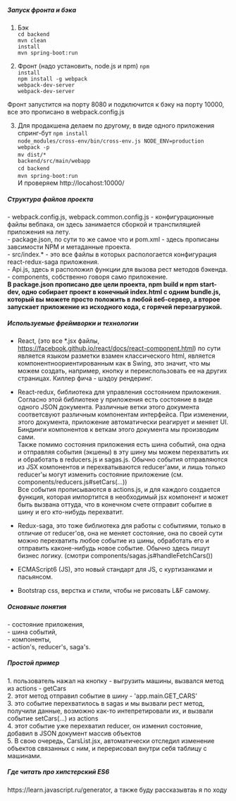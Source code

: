 <h5>Запуск фронта и бэка</h5>

1. Бэк <br/>
<code>cd backend</code><br/> 
<code>mvn clean install</code><br/> 
<code>mvn spring-boot:run</code>

2. Фронт (надо установить, node.js и npm)
<code>npm install</code><br/> 
<code>npm install -g webpack webpack-dev-server</code><br/> 
<code>webpack-dev-server</code>

Фронт запустится на порту 8080 и подключится к бэку на порту 10000, все это прописано в webpack.config.js <br/>

3. Для продакшена делаем по другому, в виде одного приложения спринг-бут
<code>npm install</code><br/>
<code>node_modules/cross-env/bin/cross-env.js NODE_ENV=production webpack -p</code><br/>
<code>mv dist/* backend/src/main/webapp</code><br/>
<code>cd backend</code><br/>
<code>mvn spring-boot:run</code><br/>
И проверяем http://locahost:10000/

<h5>Структура файлов проекта</h5>
- webpack.config.js, webpack.common.config.js - конфигурационные файлы вебпака, он здесь занимается сборкой и транспиляцией приложения на лету.<br/>
- package.json, по сути то же самое что и pom.xml - здесь прописаны завсимости NPM и метаданные проекта.<br/>
- src/index.* - это все файлы в которых распологается конфигурация react-redux-saga приложения.<br/>
- Api.js, здесь я расположил функции для вызова рест методов бэкенда.<br/>
- components, собственно говоря само приложение. <br/>
<b>В package.json прописано две цели проекта, npm build и npm start-dev, одно собирает проект в конечный index.html c 
одним bundle.js, который вы можете просто положить в любой веб-сервер, а второе запускает приложение из исходного кода,
с горячей перезагрузкой.</b>

<h5>Используемые фреймворки и технологии</h5>

- React, (это все *.jsx файлы, https://facebook.github.io/react/docs/react-component.html) по сути является языком разметки 
взамен классического html, является компонентноориентированным как в Swing, это значит, что мы можем создать, например, 
кнопку и переиспользовать ее на других страницах. Киллер фича - шэдоу рендеринг.
 
- React-redux, библиотека для управления состоянием приложения. Согласно этой библиотеке у приложения есть состояние в 
виде одного JSON документа. Различные ветки этого документа соответсвуют различным компонентам интерфейса. При изменении, 
этого документа, приложение автоматически реагирует и меняет UI. <br/> 
Биндинги компонентов к веткам этого документа мы производим сами. <br/>
Также помимо состояния приложения есть шина событий, она одна и отправляя события (экшены) в эту шину мы можем 
перехватить их и обработать в reducers.js и sagas.js. Обычно события отправляются из JSX компонентов и перехватываются 
reducer'ами, и лишь только reducer'ы могут изменить состояние приложение (см. components/reducers.js#setCars(...))<br/>
Все события прописываются в actions.js, и для каждого создается функция, которая импортится в необходимый jsx компонент
и может быть вызвана оттуда, что в конечном счете отправит событие в шину и его кто-нибудь перехватит.

- Redux-saga, это тоже библиотека для работы с событиями, только в отличие от reducer'ов, она не меняет состояние, она по 
своей сути можно перехватить любое событие из шины, обработать его и отправить каконе-нибудь новое событие. Обычно здесь 
пишут бизнес логику. (смотри components/sagas.js#handleFetchCars()) <br/>

- ECMAScript6 (JS), это новый стандарт для JS, с куртизанками и пасьянсом.

- Bootstrap css, верстка и стили, чтобы не рисовать L&F самому.

<h5>Основные понятия</h5>
- состояние приложения,<br/>
- шина событий,<br/>
- компоненты,<br/>
- action's, reducer's, saga's.
  
<h5>Простой пример</h5> 
1. пользователь нажал на кнопку - выгрузить машины, вызвался метод из actions - getCars<br/>
2. этот метод отправил событие в шину - 'app.main.GET_CARS'<br/>
3. это событие перехватилось в sagas и мы вызвали рест метод, получили данные, возможно как-то интепретировали их, и 
вызвали событие setCars(...) из actions<br/>
4. этот событие уже перехватил reducer, он изменил состояние, добавил в JSON документ массив объектов<br/> 
5. В свою очередь, CarsList.jsx, автоматически отследил изменение объектов связанных с ним, и перерисовал внутри себя
таблицу с машинами.<br/>

<h5>Где читать про хипстерский ES6</h5>
https://learn.javascript.ru/generator, а также буду рассказывтаь я по ходу
